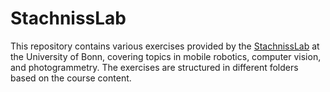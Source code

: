 # StachnissLab

This repository contains various exercises provided by the [StachnissLab](https://www.ipb.uni-bonn.de/) at the University of Bonn, covering topics in mobile robotics, computer vision, and photogrammetry. The exercises are structured in different folders based on the course content.
